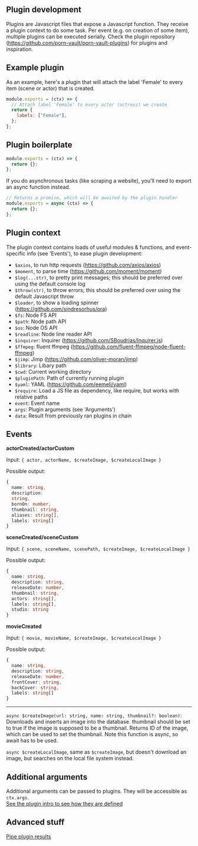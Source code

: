 ## Plugin development

Plugins are Javascript files that expose a Javascript function.
They receive a plugin context to do some task.
Per event (e.g. on creation of some item), multiple plugins can be executed serially.
Check the plugin repository (https://github.com/porn-vault/porn-vault-plugins) for plugins and inspiration.

## Example plugin

As an example, here's a plugin that will attach the label 'Female' to every item (scene or actor) that is created.

```js
module.exports = (ctx) => {
  // Attach label 'Female' to every actor (actress) we create
  return {
    labels: ["Female"],
  };
};
```

## Plugin boilerplate

```js
module.exports = (ctx) => {
  return {};
};
```

If you do asynchronous tasks (like scraping a website), you'll need to export an async function instead.

```js
// Returns a promise, which will be awaited by the plugin handler
module.exports = async (ctx) => {
  return {};
};
```

## Plugin context

The plugin context contains loads of useful modules & functions, and event-specific info (see 'Events'), to ease plugin development:

- `$axios`, to run http requests (https://github.com/axios/axios)
- `$moment`, to parse time (https://github.com/moment/moment)
- `$log(...str)`, to pretty print messages; this should be preferred over using the default console log
- `$throw(str)`, to throw errors; this should be preferred over using the default Javascript throw
- `$loader`, to show a loading spinner (https://github.com/sindresorhus/ora)
- `$fs`: Node FS API
- `$path`: Node path API
- `$os`: Node OS API
- `$readline`: Node line reader API
- `$inquirer`: Inquirer (https://github.com/SBoudrias/Inquirer.js)
- `$ffmpeg`: fluent ffmpeg (https://github.com/fluent-ffmpeg/node-fluent-ffmpeg)
- `$jimp`: Jimp (https://github.com/oliver-moran/jimp)
- `$library`: Libary path
- `$cwd`: Current working directory
- `$pluginPath`: Path of currently running plugin
- `$yaml`: YAML (https://github.com/eemeli/yaml)
- `$require`: Load a JS file as dependency, like require, but works with relative paths
- `event`: Event name
- `args`: Plugin arguments (see 'Arguments')
- `data`: Result from previously ran plugins in chain

## Events

**actorCreated/actorCustom**

Input: `{ actor, actorName, $createImage, $createLocalImage }`

Possible output:

```typescript
{
  name: string,
  description:
  string,
  bornOn: number,
  thumbnail: string,
  aliases: string[],
  labels: string[]
}
```

**sceneCreated/sceneCustom**

Input: `{ scene, sceneName, scenePath, $createImage, $createLocalImage }`

Possible output:

```typescript
{
  name: string,
  description: string,
  releaseDate: number,
  thumbnail: string,
  actors: string[],
  labels: string[],
  studio: string
}
```

**movieCreated**

Input: `{ movie, movieName, $createImage, $createLocalImage }`

Possible output:

```typescript
{
  name: string,
  description: string,
  releaseDate: number,
  frontCover: string,
  backCover: string,
  labels: string[]
}
```

---

`async $createImage(url: string, name: string, thumbnail?: boolean)`: Downloads and inserts an image into the database. thumbnail should be set to true if the image is supposed to be a thumbnail.
Returns ID of the image, which can be used to set the thumbnail.
Note this function is async, so await has to be used.

`async $createLocalImage`, same as `$createImage`, but doesn't download an image, but searches on the local file system instead.

## Additional arguments

Additional arguments can be passed to plugins.
They will be accessible as `ctx.args`.  
[See the plugin intro to see how they are defined](https://github.com/porn-vault/porn-vault/blob/dev/doc/plugins_intro.md#additional-arguments)

## Advanced stuff

[Pipe plugin results](https://github.com/porn-vault/porn-vault/blob/dev/doc/pipe_plugins.md)
